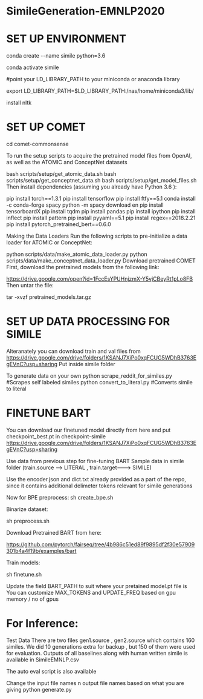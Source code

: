 # SimileGeneration-EMNLP2020

SET UP ENVIRONMENT
=======================
conda create --name simile python=3.6

conda activate simile

#point your LD_LIBRARY_PATH to your miniconda or anaconda library

export LD_LIBRARY_PATH=$LD_LIBRARY_PATH:/nas/home/miniconda3/lib/


install nltk

SET UP COMET
=======================

cd comet-commonsense

To run the setup scripts to acquire the pretrained model files from OpenAI, as well as the ATOMIC and ConceptNet datasets

bash scripts/setup/get_atomic_data.sh
bash scripts/setup/get_conceptnet_data.sh
bash scripts/setup/get_model_files.sh
Then install dependencies (assuming you already have Python 3.6 ):

pip install torch==1.3.1
pip install tensorflow
pip install ftfy==5.1
conda install -c conda-forge spacy
python -m spacy download en
pip install tensorboardX
pip install tqdm
pip install pandas
pip install ipython
pip install inflect
pip install pattern
pip install pyyaml==5.1
pip install regex==2018.2.21
pip install pytorch_pretrained_bert==0.6.0

Making the Data Loaders
Run the following scripts to pre-initialize a data loader for ATOMIC or ConceptNet:

python scripts/data/make_atomic_data_loader.py
python scripts/data/make_conceptnet_data_loader.py
Download pretrained COMET
First, download the pretrained models from the following link:

https://drive.google.com/open?id=1FccEsYPUHnjzmX-Y5vjCBeyRt1pLo8FB
Then untar the file:

tar -xvzf pretrained_models.tar.gz

SET UP DATA PROCESSING FOR SIMILE
==================================
Alteranately you can download train and val files from
https://drive.google.com/drive/folders/1KSANJ7XiPo0xqFCUG5WDhB3763EgEVnC?usp=sharing
Put inside simile folder

To generate data on your own
python scrape_reddit_for_similes.py #Scrapes self labeled similes
python convert_to_literal.py #Converts simile to literal



FINETUNE BART
==================================
You can download our finetuned model directly from here and put checkpoint_best.pt in checkpoint-simile
https://drive.google.com/drive/folders/1KSANJ7XiPo0xqFCUG5WDhB3763EgEVnC?usp=sharing


Use data from previous step for fine-tuning BART
Sample data in simile folder (train.source --> LITERAL , train.target---> SIMILE)

Use the encoder.json and dict.txt already provided as a part of the repo, since it contains additional delimeter tokens relevant for simile generations


Now for BPE preprocess:
sh create_bpe.sh


Binarize dataset:

sh preprocess.sh


Download Pretrained BART from here:

https://github.com/pytorch/fairseq/tree/4b986c51ed89f9895df2f30e57909301b4a4f19b/examples/bart

Train models:

sh finetune.sh

Update the field BART_PATH to suit where your pretained model.pt file is You can customize MAX_TOKENS and UPDATE_FREQ based on gpu memory / no of gpus



For Inference:
==================================


Test Data
There are two files gen1.source , gen2.source which contains 160 similes. We did 10 generations extra for backup , but 150 of them were used for evaluation.
Outputs of all baselines along with human written simile is available in SimileEMNLP.csv 


The auto eval script is also available

Change the input file names n output file names based on what you are giving
python generate.py


